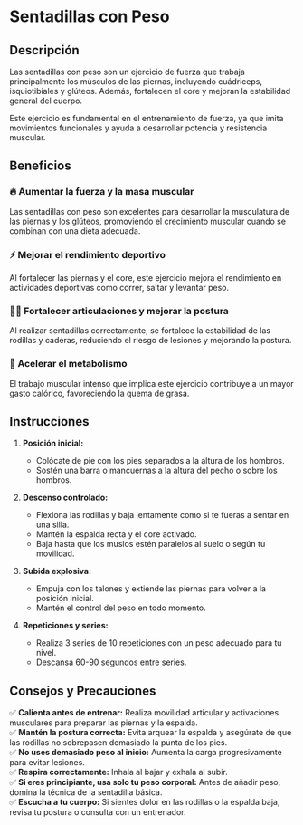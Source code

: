 # Sentadillas con Peso
## Descripción
Las sentadillas con peso son un ejercicio de fuerza que trabaja principalmente los músculos de las piernas, incluyendo cuádriceps, isquiotibiales y glúteos. Además, fortalecen el core y mejoran la estabilidad general del cuerpo.

Este ejercicio es fundamental en el entrenamiento de fuerza, ya que imita movimientos funcionales y ayuda a desarrollar potencia y resistencia muscular.

## Beneficios
### 🔥 Aumentar la fuerza y la masa muscular  
Las sentadillas con peso son excelentes para desarrollar la musculatura de las piernas y los glúteos, promoviendo el crecimiento muscular cuando se combinan con una dieta adecuada.

### ⚡ Mejorar el rendimiento deportivo  
Al fortalecer las piernas y el core, este ejercicio mejora el rendimiento en actividades deportivas como correr, saltar y levantar peso.

### 🏋️‍♂️ Fortalecer articulaciones y mejorar la postura  
Al realizar sentadillas correctamente, se fortalece la estabilidad de las rodillas y caderas, reduciendo el riesgo de lesiones y mejorando la postura.

### 🔄 Acelerar el metabolismo  
El trabajo muscular intenso que implica este ejercicio contribuye a un mayor gasto calórico, favoreciendo la quema de grasa.
## Instrucciones
1. **Posición inicial:**  
   - Colócate de pie con los pies separados a la altura de los hombros.  
   - Sostén una barra o mancuernas a la altura del pecho o sobre los hombros.

2. **Descenso controlado:**  
   - Flexiona las rodillas y baja lentamente como si te fueras a sentar en una silla.  
   - Mantén la espalda recta y el core activado.  
   - Baja hasta que los muslos estén paralelos al suelo o según tu movilidad.

3. **Subida explosiva:**  
   - Empuja con los talones y extiende las piernas para volver a la posición inicial.  
   - Mantén el control del peso en todo momento.  

4. **Repeticiones y series:**  
   - Realiza 3 series de 10 repeticiones con un peso adecuado para tu nivel.  
   - Descansa 60-90 segundos entre series.

## Consejos y Precauciones
✅ **Calienta antes de entrenar:** Realiza movilidad articular y activaciones musculares para preparar las piernas y la espalda.  
✅ **Mantén la postura correcta:** Evita arquear la espalda y asegúrate de que las rodillas no sobrepasen demasiado la punta de los pies.  
✅ **No uses demasiado peso al inicio:** Aumenta la carga progresivamente para evitar lesiones.  
✅ **Respira correctamente:** Inhala al bajar y exhala al subir.  
✅ **Si eres principiante, usa solo tu peso corporal:** Antes de añadir peso, domina la técnica de la sentadilla básica.  
✅ **Escucha a tu cuerpo:** Si sientes dolor en las rodillas o la espalda baja, revisa tu postura o consulta con un entrenador.  
